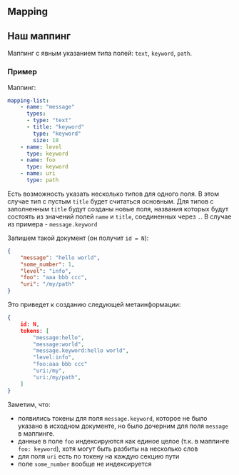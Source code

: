 ## Mapping

## Наш маппинг

Маппинг с явным указанием типа полей: ```text```, ```keyword```, ```path```.

### Пример

Маппинг:

```yaml
mapping-list:
    - name: "message"
      types:
      - type: "text"
      - title: "keyword"
        type: "keyword"
        size: 18
    - name: level
      type: keyword
    - name: foo
      type: keyword
    - name: uri
      type: path
```

Есть возможность указать несколько типов для одного поля. В этом случае тип с пустым `title` будет считаться основным.
Для типов с заполненным `title` будут созданы новые поля, названия которых будут состоять из значений полей `name` и `title`, соединенных через `.`.
В случае из примера - `message.keyword`

Запишем такой документ (он получит ```id = N```):

```json
{
    "message": "hello world",
    "some_number": 1,
    "level": "info",
    "foo": "aaa bbb ccc",
    "uri": "/my/path"
}
```

Это приведет к созданию следующей метаинформации:

```json
{
    id: N,
    tokens: [
        "message:hello",
        "message:world",
        "message.keyword:hello world",
        "level:info",
        "foo:aaa bbb ccc"
        "uri:/my",
        "uri:/my/path",
    ]
}
```

Заметим, что:

- появились токены для поля `message.keyword`, которое не было указано в исходном документе, но было дочерним для поля `message` в маппинге.
- данные в поле ```foo``` индексируются как единое целое (т.к. в маппинге ```foo: keyword```), хотя могут
  быть разбиты на несколько слов
- для поля `uri` есть по токену на каждую секцию пути
- поле ```some_number``` вообще не индексируется
